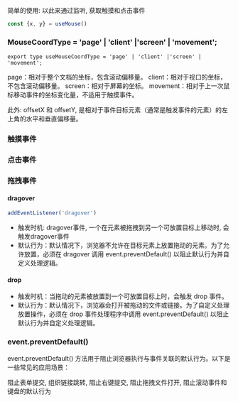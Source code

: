 


简单的使用: 以此来通过监听, 获取触摸和点击事件

```ts
const {x, y} = useMouse()
```


### MouseCoordType = 'page' | 'client' |'screen' | 'movement';

`export type useMouseCoordType = 'page' | 'client' |'screen' | 'movement';`

page：相对于整个文档的坐标，包含滚动偏移量。
client：相对于视口的坐标，不包含滚动偏移量。
screen：相对于屏幕的坐标。
movement：相对于上一次鼠标移动事件的坐标变化量，不适用于触摸事件。

此外: offsetX 和 offsetY, 是相对于事件目标元素（通常是触发事件的元素）的左上角的水平和垂直偏移量。

### 触摸事件


### 点击事件

### 拖拽事件

#### dragover
```js
addEventListener('dragover')
```
- 触发时机: dragover事件, 一个在元素被拖拽到另一个可放置目标上移动时, 会触发dragover事件
- 默认行为：默认情况下，浏览器不允许在目标元素上放置拖动的元素。为了允许放置，必须在 dragover 调用 event.preventDefault() 以阻止默认行为并自定义处理逻辑。

#### drop
- 触发时机：当拖动的元素被放置到一个可放置目标上时，会触发 drop 事件。
- 默认行为：默认情况下，浏览器会打开被拖动的文件或链接。为了自定义处理放置操作，必须在 drop 事件处理程序中调用 event.preventDefault() 以阻止默认行为并自定义处理逻辑。

### event.preventDefault() 

event.preventDefault() 方法用于阻止浏览器执行与事件关联的默认行为。以下是一些常见的应用场景：

阻止表单提交, 组织链接跳转, 阻止右键提交, 阻止拖拽文件打开, 阻止滚动事件和键盘的默认行为
